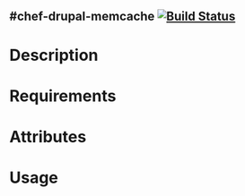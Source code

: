 #chef-drupal-memcache [![Build Status](https://secure.travis-ci.org/cdracars/chef-drupal-memcache.png?branch=master)](http://travis-ci.org/cdracars/chef-drupal-memcache)
---------------------
Description
===========

Requirements
============

Attributes
==========

Usage
=====
